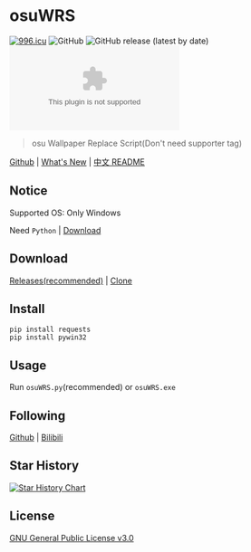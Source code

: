 # osuWRS

[![996.icu](https://img.shields.io/badge/link-996.icu-red.svg)](https://996.icu)
![GitHub](https://img.shields.io/github/license/windla/osuwrs)
![GitHub release (latest by date)](https://img.shields.io/github/v/release/windla/osuwrs)
![GitHub file size in bytes](https://img.shields.io/github/size/Windla/osuWRS/osuWRS.exe)

> osu Wallpaper Replace Script(Don't need supporter tag)

[Github](https://github.com/Windla/osuWRS) | [What's New](https://github.com/Windla/osuWRS/releases) | [中文 README](https://github.com/Windla/osuWRS/blob/master/README.md)

## Notice

Supported OS: Only Windows

Need `Python` | [Download](https://www.python.org/downloads/)

## Download
[Releases(recommended)](https://github.com/Windla/osuWRS/releases) | [Clone](https://github.com/Windla/osuWRS/archive/refs/heads/master.zip)

## Install

```
pip install requests
pip install pywin32
```

## Usage

Run `osuWRS.py`(recommended) or `osuWRS.exe`

## Following
[Github](https://github.com/Windla) | [Bilibili](https://space.bilibili.com/358002685)

## Star History
[![Star History Chart](https://api.star-history.com/svg?repos=Windla/osuWRS&type=Date)](https://star-history.com/#Windla/osuWRS&Date)

## License

[GNU General Public License v3.0](https://github.com/Windla/osuWRS/blob/master/LICENSE)
